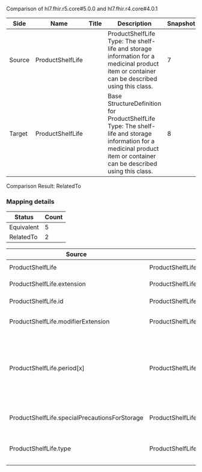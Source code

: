 Comparison of hl7.fhir.r5.core#5.0.0 and hl7.fhir.r4.core#4.0.1

| Side | Name | Title | Description | Snapshot | Differential |
| --- | --- | --- | --- | --- | --- |
| Source | ProductShelfLife |  | ProductShelfLife Type: The shelf-life and storage information for a medicinal product item or container can be described using this class. | 7 | 4 |
| Target | ProductShelfLife |  | Base StructureDefinition for ProductShelfLife Type: The shelf-life and storage information for a medicinal product item or container can be described using this class. | 8 | 5 |


Comparison Result: RelatedTo


### Mapping details

| Status | Count |
| ------ | ----- |
Equivalent | 5 |
RelatedTo | 2 |


| Source | Target | Status | Message |
| ------ | ------ | ------ | ------- |
| ProductShelfLife | ProductShelfLife | Equivalent | R5 `ProductShelfLife` maps as Equivalent to R4 `ProductShelfLife` |
| ProductShelfLife.extension | ProductShelfLife.extension | Equivalent | R5 `ProductShelfLife.extension` maps as Equivalent to R4 `ProductShelfLife.extension` |
| ProductShelfLife.id | ProductShelfLife.id | Equivalent | R5 `ProductShelfLife.id` maps as Equivalent to R4 `ProductShelfLife.id` |
| ProductShelfLife.modifierExtension | ProductShelfLife.modifierExtension | Equivalent | R5 `ProductShelfLife.modifierExtension` maps as Equivalent to R4 `ProductShelfLife.modifierExtension` |
| ProductShelfLife.period[x] | ProductShelfLife.period | RelatedTo | R5 `ProductShelfLife.period[x]` maps as RelatedTo to R4 `ProductShelfLife.period` - period made the element mandatory; period increased the minimum cardinality from 0 to 1; period has change due to type change: R5 period[x] Duration has no equivalent or mapped type in R4 period; period has change due to type change: R5 period[x] string has no equivalent or mapped type in R4 period |
| ProductShelfLife.specialPrecautionsForStorage | ProductShelfLife.specialPrecautionsForStorage | Equivalent | R5 `ProductShelfLife.specialPrecautionsForStorage` maps as Equivalent to R4 `ProductShelfLife.specialPrecautionsForStorage` |
| ProductShelfLife.type | ProductShelfLife.type | RelatedTo | R5 `ProductShelfLife.type` maps as RelatedTo to R4 `ProductShelfLife.type` - type made the element mandatory; type increased the minimum cardinality from 0 to 1 |

